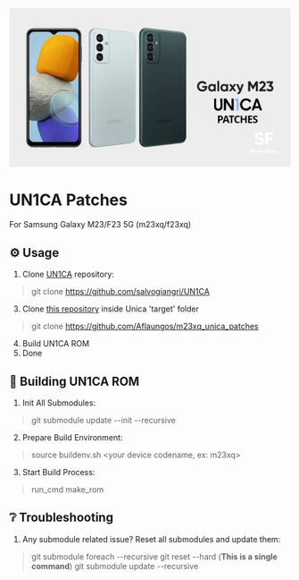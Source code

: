 ![1000019785](https://github.com/Aflaungos/m23xq_unica_patches/blob/main/m23xq_unica_patches_logo.jpg)
# UN1CA Patches
For Samsung Galaxy M23/F23 5G (m23xq/f23xq)
## ⚙️ Usage
1. Clone [UN1CA](https://github.com/salvogiangri/UN1CA) repository:
> git clone https://github.com/salvogiangri/UN1CA
3. Clone [this repository](https://github.com/Aflaungos/m23xq_unica_patches) inside Unica 'target' folder
> git clone https://github.com/Aflaungos/m23xq_unica_patches
4. Build UN1CA ROM
5. Done

## 🔨 Building UN1CA ROM
1. Init All Submodules:
> git submodule update --init --recursive
2. Prepare Build Environment:
> source buildenv.sh <your device codename, ex: m23xq>
3. Start Build Process:
> run_cmd make_rom

## ❔ Troubleshooting
1. Any submodule related issue? Reset all submodules and update them:
> git submodule foreach --recursive git reset --hard (**This is a single command**)
> git submodule update --recursive
